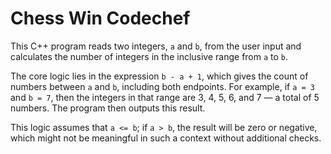 ﻿# Chess Win Codechef


This C++ program reads two integers, `a` and `b`, from the user input and calculates the number of integers in the inclusive range from `a` to `b`. 

The core logic lies in the expression `b - a + 1`, which gives the count of numbers between `a` and `b`, including both endpoints. For example, if `a = 3` and `b = 7`, then the integers in that range are 3, 4, 5, 6, and 7 — a total of 5 numbers. The program then outputs this result.

 This logic assumes that `a <= b`; if `a > b`, the result will be zero or negative, which might not be meaningful in such a context without additional checks.
